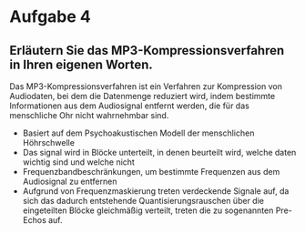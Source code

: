 # Aufgabe 4

## Erläutern Sie das MP3-Kompressionsverfahren in Ihren eigenen Worten.

Das MP3-Kompressionsverfahren ist ein Verfahren zur Kompression von Audiodaten, bei dem die Datenmenge reduziert wird, indem bestimmte Informationen aus dem Audiosignal entfernt werden, die für das menschliche Ohr nicht wahrnehmbar sind.

- Basiert auf dem Psychoakustischen Modell der menschlichen Höhrschwelle
- Das signal wird in Blöcke unterteilt, in denen beurteilt wird, welche daten wichtig sind und welche nicht
- Frequenzbandbeschränkungen, um bestimmte Frequenzen aus dem Audiosignal zu entfernen
- Aufgrund von Frequenzmaskierung treten verdeckende Signale auf, da sich das dadurch entstehende Quantisierungsrauschen über die eingeteilten Blöcke gleichmäßig verteilt, treten die zu sogenannten Pre-Echos auf.
